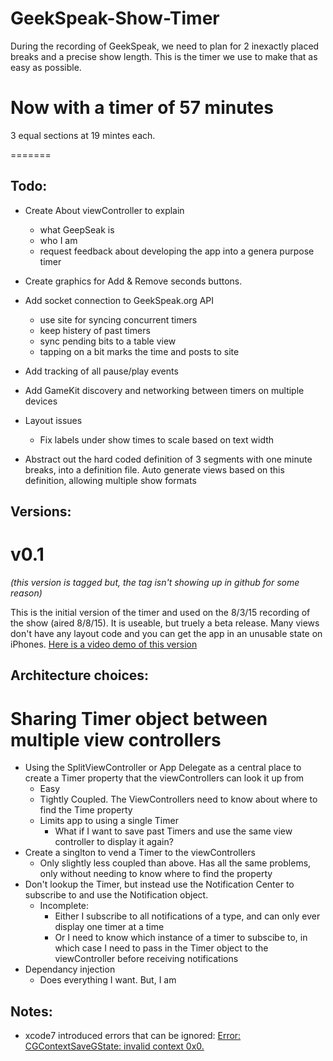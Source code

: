 # GeekSpeak-Show-Timer

During the recording of GeekSpeak, we need to plan for 2 inexactly placed breaks and a precise show length.  This is the timer we use to make that as easy as possible.


Now with a timer of 57 minutes
=============================
3 equal sections at 19 mintes each.

=======


## Todo:

- Create About viewController to explain
	- what GeepSeak is
	- who I am
	- request feedback about developing the app into a genera purpose timer
- Create graphics for Add & Remove seconds buttons.
- Add socket connection to GeekSpeak.org API
	- use site for syncing concurrent timers
	- keep histery of past timers
	- sync pending bits to a table view
	- tapping on a bit marks the time and posts to site
- Add tracking of all pause/play events
	
- Add GameKit discovery and networking between timers on multiple devices
- Layout issues
	- Fix labels under show times to scale based on text width
- Abstract out the hard coded definition of 3 segments with one minute breaks, into a definition file. Auto generate views based on this definition, allowing multiple show formats

## Versions:
# v0.1
_(this version is tagged but, the tag isn't showing up in github for some reason)_

This is the initial version of the timer and used on the 8/3/15 recording of the show (aired 8/8/15).  It is useable, but truely a beta release.  Many views don't have any layout code and you can get the app in an unusable state on iPhones. [Here is a video demo of this version](https://www.youtube.com/watch?v=kwDyj1H7LJw)


## Architecture choices:
# Sharing Timer object between multiple view controllers
- Using the SplitViewController or App Delegate as a central place to create a Timer property that the viewControllers can look it up from
	- Easy
	- Tightly Coupled.  The ViewControllers need to know about where to find the Time property
	- Limits app to using a single Timer
		- What if I want to save past Timers and use the same view controller to display it again?
- Create a singlton to vend a Timer to the viewControllers
	- Only slightly less coupled than above.  Has all the same problems, only without needing to know where to find the property
- Don't lookup the Timer, but instead use the Notification Center to subscribe to and use the Notification object.
	- Incomplete:
		- Either I subscribe to all notifications of a type, and can only ever display one timer at a time
		- Or I need to know which instance of a timer to subscibe to, in which case I need to pass in the Timer object to the viewController before receiving notifications
- Dependancy injection
	- Does everything I want.  But, I am 

## Notes:
- xcode7 introduced errors that can be ignored:  [ Error: CGContextSaveGState: invalid context 0x0.](https://forums.developer.apple.com/thread/13683#50137)
